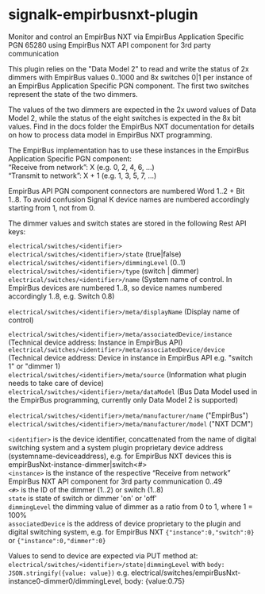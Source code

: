 # signalk-empirbusnxt-plugin
Monitor and control an EmpirBus NXT via EmpirBus Application Specific PGN 65280 using EmpirBus NXT API component for 3rd party communication

This plugin relies on the "Data Model 2" to read and write the status of 2x dimmers with EmpirBus values 0..1000 and 8x switches 0|1 per instance of an EmpirBus Application Specific PGN component. The first two switches represent the state of the two dimmers.

The values of the two dimmers are expected in the 2x uword values of Data Model 2, while the status of the eight switches is expected in the 8x bit values. Find in the docs folder the EmpirBus NXT documentation for details on how to process data model in EmpirBus NXT programming.

The EmpirBus implementation has to use these instances in the EmpirBus Application Specific PGN component:  
“Receive from network”: X (e.g. 0, 2, 4, 6, ...)  
“Transmit to network”: X + 1 (e.g. 1, 3, 5, 7, ...)  

EmpirBus API PGN component connectors are numbered Word 1..2 + Bit 1..8. To avoid confusion Signal K device names are numbered accordingly starting from 1, not from 0.

The dimmer values and switch states are stored in the following Rest API keys:

`electrical/switches/<identifier>`  
`electrical/switches/<identifier>/state`  (true|false)  
`electrical/switches/<identifier>/dimmingLevel`  (0..1)  
`electrical/switches/<identifier>/type`   (switch | dimmer)  
`electrical/switches/<identifier>/name`   (System name of control. In EmpirBus devices are numbered 1..8, so device names numbered accordingly 1..8, e.g. Switch 0.8)  

`electrical/switches/<identifier>/meta/displayName`   (Display name of control)  

`electrical/switches/<identifier>/meta/associatedDevice/instance` (Technical device address: Instance in EmpirBus API)   
`electrical/switches/<identifier>/meta/associatedDevice/device` (Technical device address: Device in instance in EmpirBus API e.g. "switch 1" or "dimmer 1)  
`electrical/switches/<identifier>/meta/source` (Information what plugin needs to take care of device)  
`electrical/switches/<identifier>/meta/dataModel` (Bus Data Model used in the EmpirBus programming, currently only Data Model 2 is supported)  

`electrical/switches/<identifier>/meta/manufacturer/name`  ("EmpirBus")  
`electrical/switches/<identifier>/meta/manufacturer/model`  ("NXT DCM")  

`<identifier>` is the device identifier, concattenated from the name of digital switching system and a system plugin proprietary device address (systemname-deviceaddress), e.g. for EmpirBus NXT devices this is empirBusNxt-instance<instance>-dimmer|switch<#>  
`<instance>` is the instance of the respective “Receive from network” EmpirBus NXT API component for 3rd party communication 0..49  
`<#>` is the ID of the dimmer (1..2) or switch (1..8)  
`state` is state of switch or dimmer 'on' or 'off'  
`dimmingLevel` the dimming value of dimmer as a ratio from 0 to 1, where 1 = 100%  
`associatedDevice` is the address of device proprietary to the plugin and digital switching system, e.g. for EmpirBus NXT   `{"instance":0,"switch":0}` or `{"instance":0,"dimmer":0}`


Values to send to device are expected via PUT method at: `electrical/switches/<identifier>/state|dimmingLevel` with `body: JSON.stringify({value: value})`
e.g. electrical/switches/empirBusNxt-instance0-dimmer0/dimmingLevel, body: {value:0.75}  
